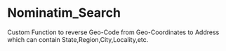 # Nominatim_Search
Custom Function to reverse Geo-Code from Geo-Coordinates to Address which can contain State,Region,City,Locality,etc.
